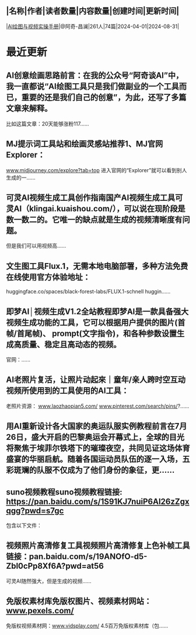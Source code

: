 |名称|作者|读者数量|内容数量|创建时间|更新时间|
---
|[AI绘图与视频实操手册](https://xiaobot.net/p/aqai7688?refer=0b133df9-27dc-423b-8101-639049001c13)|@阿奇-昌澜|261人|74篇|2024-04-01|2024-08-31|

# 最近更新
## AI创意绘画思路前言：在我的公众号“阿奇谈AI”中，我一直都说“AI绘图工具只是我们做副业的一个工具而已，重要的还是我们自己的创意”，为此，还写了多篇文章来解释。
比如这篇文章：20天能够涨粉117......
## MJ提示词工具站和绘画灵感站推荐1、MJ官网Explorer：
www.midjourney.com/explore?tab=top
进入官网的“Explorer”就可以看到别人生成的一......
## 可灵AI视频生成工具创作指南国产AI视频生成工具可灵AI（klingai.kuaishou.com/），可以说在现阶段是数一数二的。它唯一的缺点就是生成的视频清晰度有问题。
但是我们可以用视频高......
## 文生图工具Flux.1，无需本地电脑部署，多种方法免费在线使用官方体验地址：
huggingface.co/spaces/black-forest-labs/FLUX.1-schnell
huggin......
## 即梦AI│视频生成V1.2全站教程即梦AI是一款具备强大视频生成功能的工具，它可以根据用户提供的图片(首帧/首尾帧)、 prompt(文字指令)，和各种参数设置生成高质量、稳定且高动态的视频。
官网：......
## AI老照片复活，让照片动起來｜童年/亲人跨时空互动视频所使用到的工具使用的AI工具：
老照片资源： www.laozhaopian5.com/ 
www.pinterest.com/search/pins/?......
## 用AI重新设计各大国家的奥运队服实例教程前言在7月26日，盛大开启的巴黎奥运会开幕式上，全球的目光将聚焦于埃菲尔铁塔下的璀璨夜空，共同见证这场体育盛宴的华丽启航。随着各国运动员队伍的逐一入场，五彩斑斓的队服不仅成为了他们身份的象征，更......
## suno视频教程suno视频教程链接: https://pan.baidu.com/s/1S91KJ7nuiP6AI26zZgxqgg?pwd=s7gc 
包含以下文件：


## 视频照片高清修复工具视频照片高清修复上色补帧工具链接：pan.baidu.com/s/19ANOfO-d5-Zbl0cPp8Xf6A?pwd=at56 
可灵AI随然强大，但是生成的视频......
## 免版权素材库免版权图片、视频素材网站：www.pexels.com/
免版权视频素材网：www.vidsplay.com/
4.5百万免版权素材库（包......

